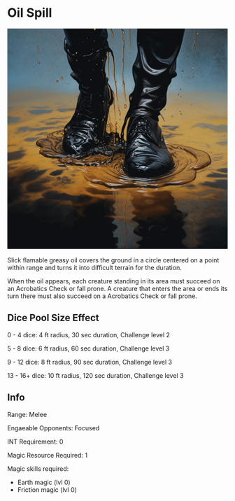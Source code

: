 # Oil Spill

![img](OilSpill.png)

Slick flamable greasy oil covers the ground in a circle centered on a point within range and turns it into difficult terrain for the duration.

When the oil appears, each creature standing in its area must succeed on an Acrobatics Check or fall prone. A creature that enters the area or ends its turn there must also succeed on a Acrobatics Check or fall prone.

## Dice Pool Size Effect

0 -  4 dice: 4 ft radius, 30 sec duration, Challenge level 2

5 -  8 dice: 6 ft radius, 60 sec duration, Challenge level 3

9 - 12 dice: 8 ft radius, 90 sec duration, Challenge level 3

13 - 16+ dice: 10 ft radius, 120 sec duration, Challenge level 3

## Info

Range: Melee

Engaeable Opponents: Focused

INT Requirement: 0

Magic Resource Required: 1

Magic skills required:

- Earth magic (lvl 0)
- Friction magic (lvl 0)
